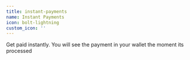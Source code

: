 ```yaml
---
title: instant-payments
name: Instant Payments
icon: bolt-lightning
custom_icon: ''
---
```

Get paid instantly. You will see the payment in your wallet the moment its processed
